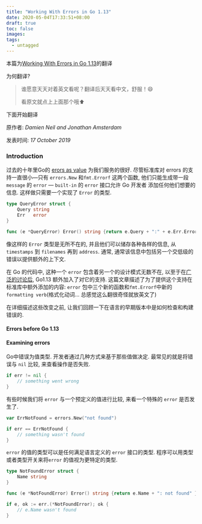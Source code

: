 ```yaml
---
title: "Working With Errors in Go 1.13"
date: 2020-05-04T17:33:51+08:00
draft: true
toc: false
images:
tags:
  - untagged
---
```


本篇为[Working With Errors in Go 1.13]("https://blog.golang.org/go1.13-errors")的翻译

为何翻译?

> 谁愿意天天对着英文看呢？翻译后天天看中文，舒服！😄
>
> 看原文就点上上面那个哦⬆

下面开始翻译

原作者: *Damien Neil and Jonathan Amsterdam*

发表时间: *17 October 2019*

### Introduction

过去的十年里Go的 [erors as value](https://blog.golang.org/errors-are-values) 为我们服务的很好. 尽管标准库对 errors 的支持一直很小—只有 `errors.New` 和`fmt.Errorf` 这两个函数, 他们只能生成带一段 `message` 的 `error` — `built-in` 的 `error` 接口允许 Go 开发者 添加任何他们想要的信息. 这样做只需要一个实现了 `Error` 的类型.

```go
type QueryError struct {
    Query string
    Err	  error
}

func (e *QueryError) Error() string {return e.Query + ":" + e.Err.Error()}
```

像这样的 `Error` 类型是无所不在的, 并且他们可以储存各种各样的信息, 从 `timestamps` 到 `filenames` 再到 `address`. 通常, 通常该信息中包括另一个交低级的错误以提供额外的上下文.

在 Go 的代码中, 这种一个 `error` 包含着另一个的设计模式无数不在, 以至于在[广泛的讨论后](https://github.com/golang/go/issues/29934), Go1.13 额外加入了对它的支持. 这篇文章描述了为了提供这个支持在标准库中额外添加的内容: `error` 包中三个新的函数和`fmt.Errorf`中新的 `formatting verb`(格式化动词... 总感觉这么翻很奇怪就放英文了)

在详细描述这些改变之前, 让我们回顾一下在语言的早期版本中是如何检查和构建错误的.

#### Errors before Go 1.13

#### Examining errors

Go中错误为值类型. 开发者通过几种方式来基于那些值做决定. 最常见的就是将错误与 `nil` 比较, 来查看操作是否失败.

```go
if err != nil {
    // something went wrong
}
```

有些时候我们将 `error` 与一个预定义的值进行比较, 来看一个特殊的 `error` 是否发生了.

```go
var ErrNotFound = errors.New("not found")

if err == ErrNotFound {
    // something wasn't found
}
```

`error` 的值的类型可以是任何满足语言定义的 `error` 接口的类型. 程序可以用类型或者类型开关来将`error` 的值视为更特定的类型.

```go
type NotFoundError struct {
    Name string
}

func (e *NotFoundError) Error() string {return e.Name + ": not found" }

if e, ok := err.(*NotFoundError); ok {
    // e.Name wasn't found
}
```

